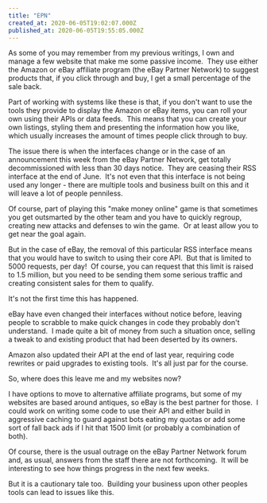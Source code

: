 ```yaml
---
title: "EPN"
created_at: 2020-06-05T19:02:07.000Z
published_at: 2020-06-05T19:55:05.000Z
---
```

As some of you may remember from my previous writings, I own and manage a few website that make me some passive income.  They use either the Amazon or eBay affiliate program (the eBay Partner Network) to suggest products that, if you click through and buy, I get a small percentage of the sale back.

Part of working with systems like these is that, if you don't want to use the tools they provide to display the Amazon or eBay items, you can roll your own using their APIs or data feeds.  This means that you can create your own listings, styling them and presenting the information how you like, which usually increases the amount of times people click through to buy.

The issue there is when the interfaces change or in the case of an announcement this week from the eBay Partner Network, get totally decommissioned with less than 30 days notice.  They are ceasing their RSS interface at the end of June.  It's not even that this interface is not being used any longer - there are multiple tools and business built on this and it will leave a lot of people penniless.

Of course, part of playing this "make money online" game is that sometimes you get outsmarted by the other team and you have to quickly regroup, creating new attacks and defenses to win the game.  Or at least allow you to get near the goal again.

But in the case of eBay, the removal of this particular RSS interface means that you would have to switch to using their core API.  But that is limited to 5000 requests, per day!  Of course, you can request that this limit is raised to 1.5 million, but you need to be sending them some serious traffic and creating consistent sales for them to qualify.

It's not the first time this has happened.

eBay have even changed their interfaces without notice before, leaving people to scrabble to make quick changes in code they probably don't understand.  I made quite a bit of money from such a situation once, selling a tweak to and existing product that had been deserted by its owners.

Amazon also updated their API at the end of last year, requiring code rewrites or paid upgrades to existing tools.  It's all just par for the course.

So, where does this leave me and my websites now?

I have options to move to alternative affiliate programs, but some of my websites are based around antiques, so eBay is the best partner for those.  I could work on writing some code to use their API and either build in aggressive caching to guard against bots eating my quotas or add some sort of fall back ads if I hit that 1500 limit (or probably a combination of both).

Of course, there is the usual outrage on the eBay Partner Network forum and, as usual, answers from the staff there are not forthcoming.  It will be interesting to see how things progress in the next few weeks.

But it is a cautionary tale too.  Building your business upon other peoples tools can lead to issues like this.
